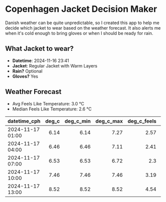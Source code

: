 
# Copenhagen Jacket Decision Maker

Danish weather can be quite unpredictable, so I created this app to help me decide which jacket to wear based on the weather forecast. 
It also alerts me when it's cold enough to bring gloves or when I should be ready for rain.

## What Jacket to wear?

- **Datetime**: 2024-11-16 23:41
- **Jacket**: Regular Jacket with Warm Layers
- **Rain?** Optional
- **Gloves?** Yes

## Weather Forecast
- Avg Feels Like Temperature: 3.0 °C
- Median Feels Like Temperature: 2.6 °C

| datetime_cph     |   deg_c |   deg_c_min |   deg_c_max |   deg_c_feels | weather   | wind   | rain   |
|:-----------------|--------:|------------:|------------:|--------------:|:----------|:-------|:-------|
| 2024-11-17 01:00 |    6.14 |        6.14 |        7.27 |          2.57 | Clouds    | High   | None   |
| 2024-11-17 04:00 |    6.46 |        6.46 |        7.11 |          2.41 | Rain      | High   | Low    |
| 2024-11-17 07:00 |    6.53 |        6.53 |        6.72 |          2.3  | Clouds    | High   | None   |
| 2024-11-17 10:00 |    7.46 |        7.46 |        7.46 |          3.19 | Clouds    | High   | None   |
| 2024-11-17 13:00 |    8.52 |        8.52 |        8.52 |          4.54 | Clouds    | High   | None   |
        